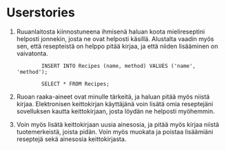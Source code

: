 # Userstories
1. Ruuanlaitosta kiinnostuneena ihmisenä haluan koota mielireseptini helposti jonnekin, josta ne ovat helposti käsillä. Alustalta
vaadin myös sen, että resepteistä on helppo pitää kirjaa, ja että niiden lisääminen on vaivatonta. 

               INSERT INTO Recipes (name, method) VALUES ('name', 'method');

               SELECT * FROM Recipes;
               
2. Ruoan raaka-aineet ovat minulle tärkeitä, ja haluan pitää myös niistä kirjaa. Elektronisen keittokirjan käyttäjänä voin lisätä omia reseptejäni sovelluksen kautta
keittokirjaan, josta löydän ne helposti myöhemmin. 
3. Voin myös lisätä keittokirjaan uusia ainesosia, ja pitää myös kirjaa niistä
tuotemerkeistä, joista pidän.  Voin myös muokata ja poistaa lisäämiäni reseptejä sekä ainesosia keittokirjasta.  
 
